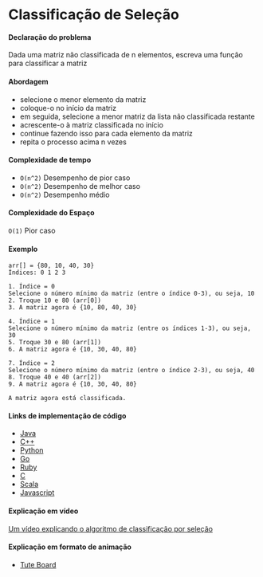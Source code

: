 # Classificação de Seleção

#### Declaração do problema

Dada uma matriz não classificada de n elementos, escreva uma função para classificar a matriz

#### Abordagem

- selecione o menor elemento da matriz
- coloque-o no início da matriz
- em seguida, selecione a menor matriz da lista não classificada restante
- acrescente-o à matriz classificada no início
- continue fazendo isso para cada elemento da matriz
- repita o processo acima n vezes

#### Complexidade de tempo

- `O(n^2)` Desempenho de pior caso
- `O(n^2)` Desempenho de melhor caso
- `O(n^2)` Desempenho médio

#### Complexidade do Espaço

`O(1)` Pior caso

#### Exemplo

```
arr[] = {80, 10, 40, 30}
Índices: 0 1 2 3

1. Índice = 0
Selecione o número mínimo da matriz (entre o índice 0-3), ou seja, 10
2. Troque 10 e 80 (arr[0])
3. A matriz agora é {10, 80, 40, 30}

4. Índice = 1
Selecione o número mínimo da matriz (entre os índices 1-3), ou seja, 30
5. Troque 30 e 80 (arr[1])
6. A matriz agora é {10, 30, 40, 80}

7. Índice = 2
Selecione o número mínimo da matriz (entre o índice 2-3), ou seja, 40
8. Troque 40 e 40 (arr[2])
9. A matriz agora é {10, 30, 40, 80}

A matriz agora está classificada.
```

#### Links de implementação de código

- [Java](https://github.com/CloudArmor/Java/blob/master/src/main/java/com/thealgorithms/sorts/SelectionSort.java)
- [C++](https://github.com/CloudArmor/C-Plus-Plus/blob/master/Sorting/Selection%20Sort.cpp)
- [Python](https://github.com/CloudArmor/PyAlgorithms/blob/master/sorts/selection_sort.py)
- [Go](https://github.com/CloudArmor/Go/blob/master/sort/selectionsort.go)
- [Ruby](https://github.com/CloudArmor/Ruby/blob/master/Sorting/selection_sort.rb)
- [C](https://github.com/CloudArmor/C/blob/master/sorting/SelectionSort.c)
- [Scala](https://github.com/CloudArmor/Scala/blob/master/src/main/scala/Sort/SelectionSort.scala)
- [Javascript](https://github.com/CloudArmor/JavaScript/blob/master/Sorts/SelectionSort.js)

#### Explicação em vídeo

[Um vídeo explicando o algoritmo de classificação por seleção](https://www.youtube.com/watch?v=f8hXR_Hvybo)

#### Explicação em formato de animação

- [Tute Board](https://boardhub.github.io/tute/?wd=selectSortAlgo2)
